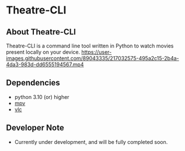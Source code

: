 # Theatre-CLI
## About Theatre-CLI
Theatre-CLI is a command line tool written in Python to watch movies present locally on your device. 
https://user-images.githubusercontent.com/89043335/217032575-495a2c15-2b4a-4da3-983d-dd6555194567.mp4
## Dependencies
- python 3.10 (or) higher
- [mpv](https://mpv.io/)
- [vlc](https://www.videolan.org/vlc/)
## Developer Note
- Currently under development, and will be fully completed soon.



